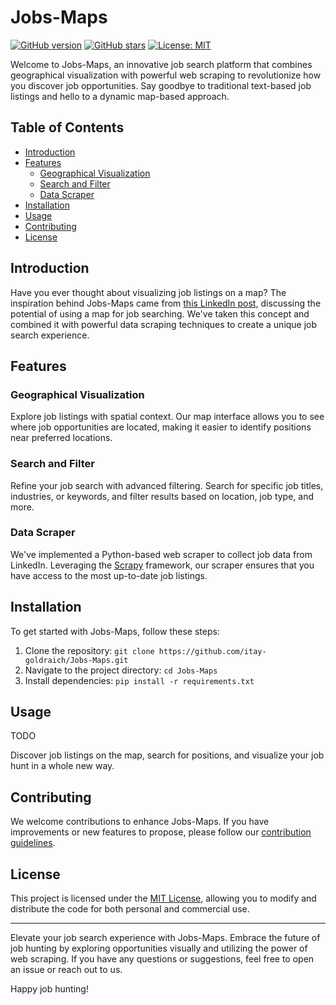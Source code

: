 # Jobs-Maps

[![GitHub version](https://badge.fury.io/gh/itay-goldraich%2FJobs-Maps.svg)](https://badge.fury.io/gh/itay-goldraich%2FJobs-Maps)
[![GitHub stars](https://img.shields.io/github/stars/itay-goldraich/Jobs-Maps.svg)](https://github.com/itay-goldraich/Jobs-Maps/stargazers)
[![License: MIT](https://img.shields.io/badge/License-MIT-yellow.svg)](https://opensource.org/licenses/MIT)

Welcome to Jobs-Maps, an innovative job search platform that combines geographical visualization with powerful web scraping to revolutionize how you discover job opportunities. Say goodbye to traditional text-based job listings and hello to a dynamic map-based approach.

## Table of Contents

- [Introduction](#introduction)
- [Features](#features)
  - [Geographical Visualization](#geographical-visualization)
  - [Search and Filter](#search-and-filter)
  - [Data Scraper](#data-scraper)
- [Installation](#installation)
- [Usage](#usage)
- [Contributing](#contributing)
- [License](#license)

## Introduction

Have you ever thought about visualizing job listings on a map? The inspiration behind Jobs-Maps came from [this LinkedIn post](https://www.linkedin.com/feed/update/urn:li:activity:7092811087938514944/?utm_source=share&utm_medium=member_android), discussing the potential of using a map for job searching. We've taken this concept and combined it with powerful data scraping techniques to create a unique job search experience.

## Features

### Geographical Visualization

Explore job listings with spatial context. Our map interface allows you to see where job opportunities are located, making it easier to identify positions near preferred locations.

### Search and Filter

Refine your job search with advanced filtering. Search for specific job titles, industries, or keywords, and filter results based on location, job type, and more.

### Data Scraper

We've implemented a Python-based web scraper to collect job data from LinkedIn. Leveraging the [Scrapy](https://scrapy.org/) framework, our scraper ensures that you have access to the most up-to-date job listings.

## Installation

To get started with Jobs-Maps, follow these steps:

1. Clone the repository: `git clone https://github.com/itay-goldraich/Jobs-Maps.git`
2. Navigate to the project directory: `cd Jobs-Maps`
3. Install dependencies: `pip install -r requirements.txt`

## Usage

TODO

Discover job listings on the map, search for positions, and visualize your job hunt in a whole new way.

## Contributing

We welcome contributions to enhance Jobs-Maps. If you have improvements or new features to propose, please follow our [contribution guidelines](CONTRIBUTING.md).

## License

This project is licensed under the [MIT License](LICENSE), allowing you to modify and distribute the code for both personal and commercial use.

---

Elevate your job search experience with Jobs-Maps. Embrace the future of job hunting by exploring opportunities visually and utilizing the power of web scraping. If you have any questions or suggestions, feel free to open an issue or reach out to us.

Happy job hunting!
